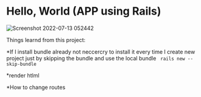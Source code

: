 # Hello, World (APP using Rails)


![Screenshot 2022-07-13 052442](https://user-images.githubusercontent.com/83712886/178735611-9e646b16-44db-4d38-a369-70514836e8f3.png)


Things learnd from this project:

*If I install bundle already not neccercry to install it every time I create new project just by skipping the bundle and use the local bundle
    ``` rails new --skip-bundle```

*render htlml
 
*How to change routes
